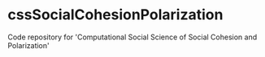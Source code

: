 # cssSocialCohesionPolarization
Code repository for 'Computational Social Science of Social Cohesion and Polarization'
